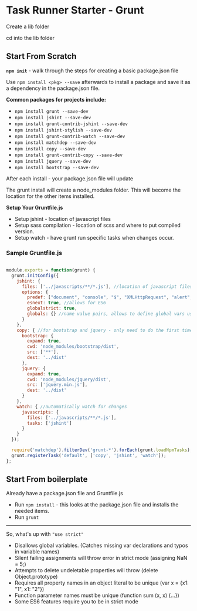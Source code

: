 # Task Runner Starter - Grunt
 
Create a lib folder

cd into the lib folder

## Start From Scratch
**`npm init`** - walk through the steps for creating a basic package.json file

Use `npm install <pkg> --save` afterwards to install a package and
save it as a dependency in the package.json file.

**Common packages for projects include:**
* `npm install grunt --save-dev`
* `npm install jshint --save-dev`
* `npm install grunt-contrib-jshint --save-dev`
* `npm install jshint-stylish --save-dev`
* `npm install grunt-contrib-watch --save-dev`
* `npm install matchdep --save-dev`
* `npm install copy --save-dev`
* `npm install grunt-contrib-copy --save-dev`
* `npm install jquery --save-dev`
* `npm install bootstrap --save-dev`

After each install - your package.json file will update

The grunt install will create a node_modules folder. This will become the location for the other items installed.

**Setup Your Gruntfile.js**

* Setup jshint - location of javascript files
* Setup sass compilation - location of scss and where to put compiled version.
* Setup watch - have grunt run specific tasks when changes occur.

### Sample Gruntfile.js
```javascript

module.exports = function(grunt) {
  grunt.initConfig({
    jshint: {
      files: ['../javascripts/**/*.js'], //location of javascript files
      options: {
        predef: ["document", "console", "$", "XMLHttpRequest", "alert", "event", "this"], //allows for predefined things not found in js
        esnext: true, //allows for ES6
        globalstrict: true,
        globals: {} //name value pairs, allows to define global vars used in many files.
      }
    },
    copy: { //for bootstrap and jquery - only need to do the first time.
      bootstrap: {
        expand: true,
        cwd: 'node_modules/bootstrap/dist',
        src: ['**'],
        dest: '../dist'
      },
      jquery: {
        expand: true,
        cwd: 'node_modules/jquery/dist',
        src: ['jquery.min.js'],
        dest: '../dist'
      }
    },
    watch: { //automatically watch for changes
      javascripts: {
        files: ['../javascripts/**/*.js'],
        tasks: ['jshint']
      }
    }
  });

  require('matchdep').filterDev('grunt-*').forEach(grunt.loadNpmTasks);
  grunt.registerTask('default', ['copy', 'jshint', 'watch']);
};


```
## Start From boilerplate
Already have a package.json file and Gruntfile.js
* Run `npm install` - this looks at the package.json file and installs the needed items.
* Run `grunt`


***********************
So, what's up with `"use strict"`
* Disallows global variables. (Catches missing var declarations and typos in variable names)
* Silent failing assignments will throw error in strict mode (assigning NaN = 5;)
* Attempts to delete undeletable properties will throw (delete Object.prototype)
* Requires all property names in an object literal to be unique (var x = {x1: "1", x1: "2"})
* Function parameter names must be unique (function sum (x, x) {...}) 
* Some ES6 features require you to be in strict mode
  
